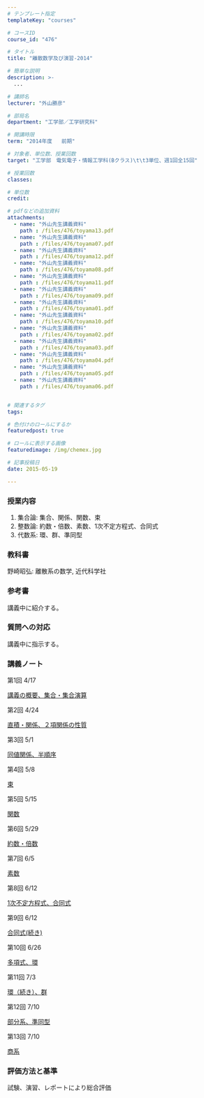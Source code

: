 ```yaml
---
# テンプレート指定
templateKey: "courses"

# コースID
course_id: "476"

# タイトル
title: "離散数学及び演習-2014"

# 簡単な説明
description: >-
  ...

# 講師名
lecturer: "外山勝彦"

# 部局名
department: "工学部／工学研究科"

# 開講時限
term: "2014年度	前期"

# 対象者、単位数、授業回数
target: "工学部　電気電子・情報工学科(Bクラス)\t\t3単位、週1回全15回"

# 授業回数
classes: 

# 単位数
credit: 

# pdfなどの追加資料
attachments: 
  - name: "外山先生講義資料" 
    path : /files/476/toyama13.pdf
  - name: "外山先生講義資料" 
    path : /files/476/toyama07.pdf
  - name: "外山先生講義資料" 
    path : /files/476/toyama12.pdf
  - name: "外山先生講義資料" 
    path : /files/476/toyama08.pdf
  - name: "外山先生講義資料" 
    path : /files/476/toyama11.pdf
  - name: "外山先生講義資料" 
    path : /files/476/toyama09.pdf
  - name: "外山先生講義資料" 
    path : /files/476/toyama01.pdf
  - name: "外山先生講義資料" 
    path : /files/476/toyama10.pdf
  - name: "外山先生講義資料" 
    path : /files/476/toyama02.pdf
  - name: "外山先生講義資料" 
    path : /files/476/toyama03.pdf
  - name: "外山先生講義資料" 
    path : /files/476/toyama04.pdf
  - name: "外山先生講義資料" 
    path : /files/476/toyama05.pdf
  - name: "外山先生講義資料" 
    path : /files/476/toyama06.pdf


# 関連するタグ
tags:

# 色付けのロールにするか
featuredpost: true

# ロールに表示する画像
featuredimage: /img/chemex.jpg

# 記事投稿日
date: 2015-05-19

---
```




### 授業内容

  1. 集合論: 集合、関係、関数、束
  2. 整数論: 約数・倍数、素数、1次不定方程式、合同式
  3. 代数系: 環、群、準同型

### 教科書

野崎昭弘: 離散系の数学, 近代科学社

### 参考書

講義中に紹介する。

### 質問への対応

講義中に指示する。

### 講義ノート

第1回 4/17


[講義の概要、集合・集合演算](/files/476/toyama01.pdf) 

第2回 4/24


[直積・関係、２項関係の性質](/files/476/toyama02.pdf) 

第3回 5/1


[同値関係、半順序](/files/476/toyama03.pdf) 

第4回 5/8


[束](/files/476/toyama04.pdf) 

第5回 5/15


[関数](/files/476/toyama05.pdf) 

第6回 5/29


[約数・倍数](/files/476/toyama06.pdf) 

第7回 6/5


[素数](/files/476/toyama07.pdf) 

第8回 6/12


[1次不定方程式、合同式](/files/476/toyama08.pdf) 

第9回 6/12


[合同式(続き)](/files/476/toyama09.pdf) 

第10回 6/26


[多項式、環](/files/476/toyama10.pdf) 

第11回 7/3


[環（続き）、群](/files/476/toyama11.pdf) 

第12回 7/10


[部分系、準同型](/files/476/toyama12.pdf) 

第13回 7/10


[商系](/files/476/toyama13.pdf) 

### 評価方法と基準

試験、演習、レポートにより総合評価

